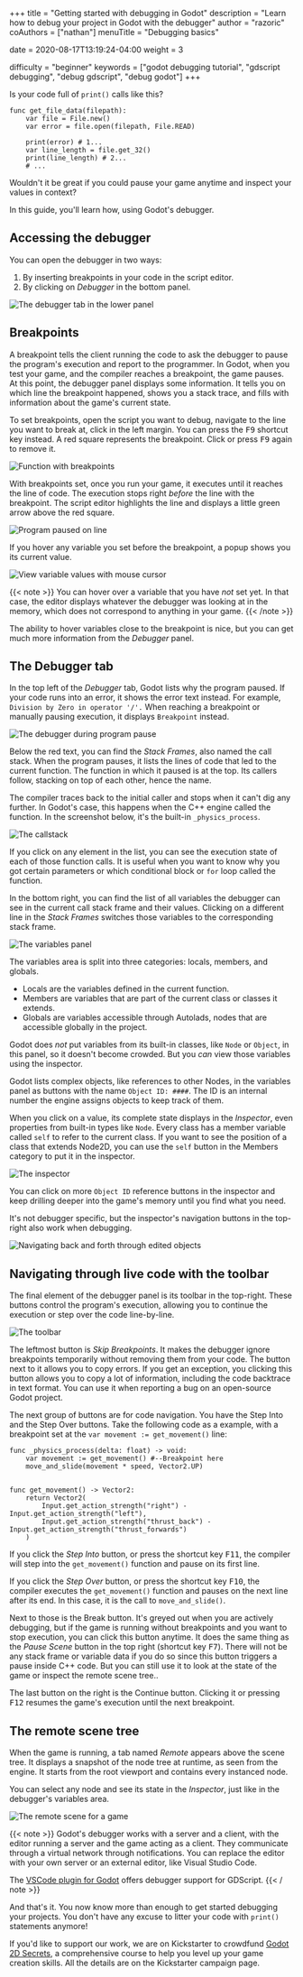 +++
title = "Getting started with debugging in Godot"
description = "Learn how to debug your project in Godot with the debugger"
author = "razoric"
coAuthors = ["nathan"]
menuTitle = "Debugging basics"

date = 2020-08-17T13:19:24-04:00
weight = 3

difficulty = "beginner"
keywords = ["godot debugging tutorial", "gdscript debugging", "debug gdscript", "debug godot"]
+++

Is your code full of `print()` calls like this?

```gdscript
func get_file_data(filepath):
	var file = File.new()
	var error = file.open(filepath, File.READ)

	print(error) # 1...
	var line_length = file.get_32()
	print(line_length) # 2...
	# ...
```

Wouldn't it be great if you could pause your game anytime and inspect your values in context?

In this guide, you'll learn how, using Godot's debugger.

## Accessing the debugger

You can open the debugger in two ways:

1. By inserting breakpoints in your code in the script editor.
1. By clicking on _Debugger_ in the bottom panel.

![The debugger tab in the lower panel](images/debugger_bottom_bar.png)

## Breakpoints

A breakpoint tells the client running the code to ask the debugger to pause the program's execution and report to the programmer. In Godot, when you test your game, and the compiler reaches a breakpoint, the game pauses. At this point, the debugger panel displays some information. It tells you on which line the breakpoint happened, shows you a stack trace, and fills with information about the game's current state.

To set breakpoints, open the script you want to debug, navigate to the line you want to break at, click in the left margin. You can press the <kbd>F9</kbd> shortcut key instead. A red square represents the breakpoint. Click or press <kbd>F9</kbd> again to remove it.

![Function with breakpoints](images/broken_lines1.png)

With breakpoints set, once you run your game, it executes until it reaches the line of code. The execution stops right _before_ the line with the breakpoint. The script editor highlights the line and displays a little green arrow above the red square.

![Program paused on line](images/broken_lines2.png)

If you hover any variable you set before the breakpoint, a popup shows you its current value.

![View variable values with mouse cursor](images/hover_debug.png)

{{< note >}}
You can hover over a variable that you have _not_ set yet. In that case, the editor displays whatever the debugger was looking at in the memory, which does not correspond to anything in your game.
{{< /note >}}

The ability to hover variables close to the breakpoint is nice, but you can get much more information from the _Debugger_ panel.

## The Debugger tab

In the top left of the _Debugger_ tab, Godot lists why the program paused. If your code runs into an error, it shows the error text instead. For example, `Division by Zero in operator '/'.` When reaching a breakpoint or manually pausing execution, it displays `Breakpoint` instead.

![The debugger during program pause](images/debugger_panel.png)

Below the red text, you can find the _Stack Frames_, also named the call stack. When the program pauses, it lists the lines of code that led to the current function. The function in which it paused is at the top. Its callers follow, stacking on top of each other, hence the name.

The compiler traces back to the initial caller and stops when it can't dig any further. In Godot's case, this happens when the C++ engine called the function. In the screenshot below, it's the built-in `_physics_process`.

![The callstack](images/call_stack.png)

If you click on any element in the list, you can see the execution state of each of those function calls. It is useful when you want to know why you got certain parameters or which conditional block or `for` loop called the function.

In the bottom right, you can find the list of all variables the debugger can see in the current call stack frame and their values. Clicking on a different line in the _Stack Frames_ switches those variables to the corresponding stack frame.

![The variables panel](images/variables_panel.png)

The variables area is split into three categories: locals, members, and globals.

- Locals are the variables defined in the current function.
- Members are variables that are part of the current class or classes it extends.
- Globals are variables accessible through Autolads, nodes that are accessible globally in the project.

Godot does _not_ put variables from its built-in classes, like `Node` or `Object`, in this panel, so it doesn't become crowded. But you _can_ view those variables using the inspector.

Godot lists complex objects, like references to other Nodes, in the variables panel as buttons with the name `Object ID: ####`. The ID is an internal number the engine assigns objects to keep track of them.

When you click on a value, its complete state displays in the _Inspector_, even properties from built-in types like `Node`. Every class has a member variable called `self` to refer to the current class. If you want to see the position of a class that extends Node2D, you can use the `self` button in the Members category to put it in the inspector.

![The inspector](images/inspect_object.png)

You can click on more `Object ID` reference buttons in the inspector and keep drilling deeper into the game's memory until you find what you need.

It's not debugger specific, but the inspector's navigation buttons in the top-right also work when debugging.

![Navigating back and forth through edited objects](images/travel_toolbar.png)

## Navigating through live code with the toolbar

The final element of the debugger panel is its toolbar in the top-right. These buttons control the program's execution, allowing you to continue the execution or step over the code line-by-line.

![The toolbar](images/toolbar.png)

The leftmost button is _Skip Breakpoints_. It makes the debugger ignore breakpoints temporarily without removing them from your code. The button next to it allows you to copy errors. If you get an exception, you clicking this button allows you to copy a lot of information, including the code backtrace in text format. You can use it when reporting a bug on an open-source Godot project.

The next group of buttons are for code navigation. You have the Step Into and the Step Over buttons. Take the following code as a example, with a breakpoint set at the `var movement := get_movement()` line:

```gdscript
func _physics_process(delta: float) -> void:
	var movement := get_movement() #--Breakpoint here
	move_and_slide(movement * speed, Vector2.UP)


func get_movement() -> Vector2:
	return Vector2(
		Input.get_action_strength("right") - Input.get_action_strength("left"),
		Input.get_action_strength("thrust_back") - Input.get_action_strength("thrust_forwards")
	)
```

If you click the _Step Into_ button, or press the shortcut key <kbd>F11</kbd>, the compiler will step into the `get_movement()` function and pause on its first line.

If you click the _Step Over_ button, or press the shortcut key <kbd>F10</kbd>, the compiler executes the `get_movement()` function and pauses on the next line after its end. In this case, it is the call to `move_and_slide()`.

Next to those is the Break button. It's greyed out when you are actively debugging, but if the game is running without breakpoints and you want to stop execution, you can click this button anytime. It does the same thing as the _Pause Scene_ button in the top right (shortcut key <kbd>F7</kbd>). There will not be any stack frame or variable data if you do so since this button triggers a pause inside C++ code. But you can still use it to look at the state of the game or inspect the remote scene tree..

The last button on the right is the Continue button. Clicking it or pressing <kbd>F12</kbd> resumes the game's execution until the next breakpoint.

## The remote scene tree

When the game is running, a tab named _Remote_ appears above the scene tree. It displays a snapshot of the node tree at runtime, as seen from the engine. It starts from the root viewport and contains every instanced node.

You can select any node and see its state in the _Inspector_, just like in the debugger's variables area.

![The remote scene for a game](images/remote_scene.png)

{{< note >}}
Godot's debugger works with a server and a client, with the editor running a server and the game acting as a client. They communicate through a virtual network through notifications. You can replace the editor with your own server or an external editor, like Visual Studio Code.

The [VSCode plugin for Godot](https://github.com/godotengine/godot-vscode-plugin) offers debugger support for GDScript.
{{< / note >}}

And that's it. You now know more than enough to get started debugging your projects. You don't have any excuse to litter your code with `print()` statements anymore!

If you'd like to support our work, we are on Kickstarter to crowdfund [Godot 2D Secrets](https://www.kickstarter.com/projects/gdquest/godot-2d-secrets-level-up-your-game-creation-skills), a comprehensive course to help you level up your game creation skills. All the details are on the Kickstarter campaign page.
